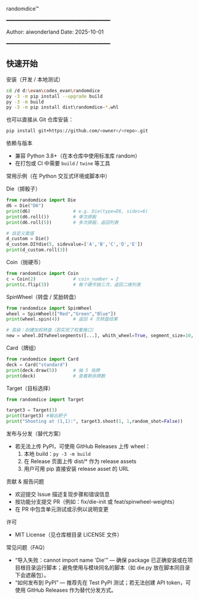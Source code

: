 randomdice™ 

━━━━━━━━━━━━━━━━━━━━━━━━━━━━━━━━━

Author: aiwonderland
Date: 2025-10-01

━━━━━━━━━━━━━━━━━━━━━━━━━━━━━━━━━

## 快速开始

安装（开发 / 本地测试）
```bash
cd /d d:\evan\codes_evan\randomdice
py -3 -m pip install --upgrade build
py -3 -m build
py -3 -m pip install dist\randomdice-*.whl
```

也可以直接从 Git 仓库安装：
```bash
pip install git+https://github.com/<owner>/<repo>.git
```

依赖与版本
- 兼容 Python 3.8+（在本仓库中使用标准库 random）
- 在打包或 CI 中需要 `build` / `twine` 等工具

常用示例（在 Python 交互式环境或脚本中）

Die（掷骰子）
```python
from randomdice import Die
d6 = Die("D6")
print(d6)                # e.g. Die(type=D6, sides=6)
print(d6.roll())         # 单次掷骰
print(d6.roll(5))        # 多次掷骰，返回列表

# 自定义面值
d_custom = Die()
d_custom.DIYdie(5, sidevalue=['A','B','C','D','E'])
print(d_custom.roll(3))
```

Coin（抛硬币）
```python
from randomdice import Coin
c = Coin(2)              # coin_number = 2
print(c.flip(3))         # 每个硬币抛三次，返回二维列表
```

SpinWheel（转盘 / 奖励转盘）
```python
from randomdice import SpinWheel
wheel = SpinWheel(["Red","Green","Blue"])
print(wheel.spin(4))     # 返回 4 次转盘结果

# 高级：创建加权转盘（若实现了权重接口）
new = wheel.DIYwheelsegments([...], whith_wheel=True, segment_size=10, weights=[...])
```

Card（牌组）
```python
from randomdice import Card
deck = Card("standard")
print(deck.draw(5))      # 抽 5 张牌
print(deck)              # 查看剩余牌数
```

Target（目标选择）
```python
from randomdice import Target

target3 = Target(3)
print(target3) #输出耙子
print("Shooting at (1,1):", target3.shoot(1, 1,random_shot=False))

```



发布与分发（替代方案）
- 若无法上传 PyPI，可使用 GitHub Releases 上传 wheel：
  1. 本地 build：`py -3 -m build`
  2. 在 Release 页面上传 dist/* 作为 release assets
  3. 用户可用 pip 直接安装 release asset 的 URL

贡献 & 报告问题
- 欢迎提交 Issue 描述复现步骤和错误信息
- 按功能分支提交 PR（例如：fix/die-init 或 feat/spinwheel-weights）
- 在 PR 中包含单元测试或示例以说明变更

许可
- MIT License（见仓库根目录 LICENSE 文件）

常见问题（FAQ）
- “导入失败：cannot import name 'Die'” — 确保 package 已正确安装或在项目根目录运行脚本；避免使用与模块同名的脚本（如 die.py 放在脚本同目录下会遮蔽包）。
- “如何发布到 PyPI” — 推荐先在 Test PyPI 测试；若无法创建 API token，可使用 GitHub Releases 作为替代分发方式。



